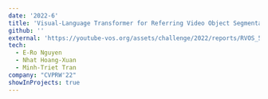 ```yaml
---
date: '2022-6'
title: 'Visual-Language Transformer for Referring Video Object Segmentation'
github: ''
external: 'https://youtube-vos.org/assets/challenge/2022/reports/RVOS_5_Nguyen.pdf'
tech:
  - E-Ro Nguyen
  - Nhat Hoang-Xuan
  - Minh-Triet Tran
company: "CVPRW'22"
showInProjects: true
---
```

